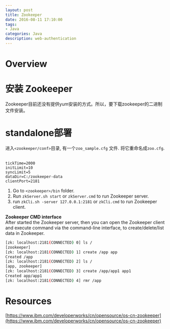 ```yaml
---
layout: post
title: Zookeeper
date: 2016-08-11 17:10:00
tags:
- Java
categories: Java
description: web-authentication
---
```


# Overview               

# 安装 Zookeeper
Zookeeper目前还没有提供yum安装的方式。所以，要下载zookeeper的二进制文件安装。


# standalone部署
进入`<zookeeper/conf>`目录, 有一个`zoo_sample.cfg` 文件. 将它重命名成`zoo.cfg`.        
```text
tickTime=2000
initLimit=10
syncLimit=5
dataDir=C:/zookeeper-data
clientPort=2181
```    
1. Go to `<zookeeper>/bin` folder.    
2. Run `zkServer.sh start` or `zkServer.cmd` to run Zookeeper server.    
3. run `zkCli.sh -server 127.0.0.1:2181` or `zkCli.cmd` to run Zookeeper client.    

**Zookeeper CMD interface**    
After started the Zookeeper server, then you can open the Zookeeper client and execute command via the command-line interface, to create/delete/list data in Zookeeper.    
```bash
[zk: localhost:2181(CONNECTED) 0] ls /
[zookeeper]
[zk: localhost:2181(CONNECTED) 1] create /app app
Created /app
[zk: localhost:2181(CONNECTED) 2] ls /
[app, zookeeper]
[zk: localhost:2181(CONNECTED) 3] create /app/app1 app1
Created app/app1
[zk: localhost:2181(CONNECTED) 4] rmr /app
```

# Resources

[https://www.ibm.com/developerworks/cn/opensource/os-cn-zookeeper](https://www.ibm.com/developerworks/cn/opensource/os-cn-zookeeper)

